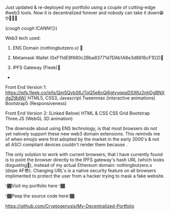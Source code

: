 Just updated & re-deployed my portfolio using a couple of cutting-edge #web3 tools. Now it is decentralized forever and nobody can take it down😁🤓👨🏾‍💻

(*cough cough* ICANN!😏)



Web3 tech used:

1) ENS Domain (nothingbutzero.x) 👻 



2) Metamask Wallet   (0xF11dE9f660c2Bba83771d7DAb1A8e3d8816cF1D2)👻 



3) IPFS Gateway (Fleek)👻 

-

Front End Version 1: https://ipfs.fleek.co/ipfs/QmSQybS6JTqQ5e8oQj6gtyyqppDSX6z2nhDgBNXdgZt8dW/
HTML5, CSS3, Javascript
Tweenmax (interactive animations)
Bootstrap5 (Responsiveness)

Front End Version 2: (Linked Below)
HTML & CSS
CSS Grid
Bootstrap
Three.JS (WebGL 3D animation)


 The downside about using ENS technology, is that most browsers do not yet natively support these new web3 domain extensions. 
This reminds me of when emojis were first adopted by the market in the early 2000's & not all ASCI compliant devices couldn't render them because .

The only solution to work with current browsers, that I have currently found is to point the browser directly to the IPFS gateway's hash URL (which looks disgusting🤢), instead of my actual Ethereum domain: nothingbutzero.x (dope AF😎). Changing URL's is a native security feature on all browsers implimented to protect the user from a hacker trying to mask a fake website.



👇🏾Visit my portfolio here 👇🏾 




👇🏾Peep the source code here👇🏾

https://github.com/Cryptogenysis/My-Decentralized-Portfolio
